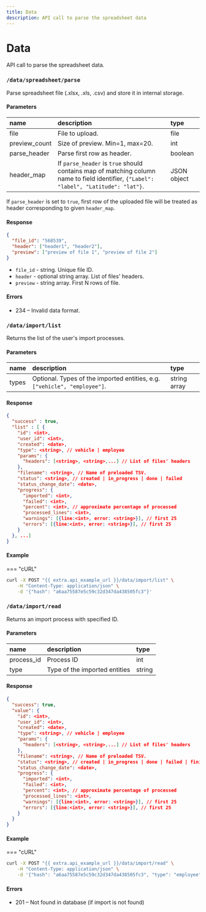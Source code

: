 ```yaml
---
title: Data
description: API call to parse the spreadsheet data
---
```


# Data

API call to parse the spreadsheet data.


### `/data/spreadsheet/parse`

Parse spreadsheet file (.xlsx, .xls, .csv) and store it in internal storage.

#### Parameters

| name          | description                                                                                                                           | type        |
|:--------------|:--------------------------------------------------------------------------------------------------------------------------------------|:------------|
| file          | File to upload.                                                                                                                       | file        |
| preview_count | Size of preview. Min=1, max=20.                                                                                                       | int         |
| parse_header  | Parse first row as header.                                                                                                            | boolean     |
| header_map    | If `parse_header` is `true` should contains map of matching column name to field identifier, `{"Label": "label", "Latitude": "lat"}`. | JSON object |

If `parse_header` is set to `true`, first row of the uploaded file will be treated as header corresponding to given `header_map`.

#### Response

```json
{
  "file_id": "568539",
  "header": ["header1", "header2"],
  "preview": ["preview of file 1", "preview of file 2"]
}
```

* `file_id` - string. Unique file ID.
* `header` - optional string array. List of files' headers.
* `preview` - string array. First N rows of file.

#### Errors

* 234 – Invalid data format.

### `/data/import/list`

Returns the list of the user's import processes.

#### Parameters

| name  | description                                                               | type         |
|:------|:--------------------------------------------------------------------------|:-------------|
| types | Optional. Types of the imported entities, e.g. `["vehicle", "employee"]`. | string array |


#### Response

```json
{
  "success" : true,
  "list" : [ {
    "id": <int>,
    "user_id": <int>,
    "created": <date>,
    "type": <string>, // vehicle | employee
    "params": {
      "headers": [<string>, <string>,...] // List of files' headers
    },
    "filename": <string>, // Name of preloaded TSV.
    "status": <string>, // created | in_progress | done | failed
    "status_change_date": <date>,
    "progress": {
      "imported": <int>,
      "failed": <int>,
      "percent": <int>, // approximate percentage of processed
      "processed_lines": <int>,
      "warnings": [{line:<int>, error: <string>}], // first 25
      "errors": [{line:<int>, error: <string>}], // first 25
    }
  }, ...]
}
```

#### Example

=== "cURL"

```bash
curl -X POST "{{ extra.api_example_url }}/data/import/list" \
    -H "Content-Type: application/json" \
    -d '{"hash": "a6aa75587e5c59c32d347da438505fc3"}'
```

### `/data/import/read`

Returns an import process with specified ID.

#### Parameters

| name       | description                   | type   |
|:-----------|:------------------------------|:-------|
| process_id | Process ID                    | int    |
| type       | Type of the imported entities | string |

#### Response

```json
{
  "success": true,
  "value": {
    "id": <int>,
    "user_id": <int>,
    "created": <date>,
    "type": <string>, // vehicle | employee
    "params": {
      "headers": [<string>, <string>,...] // List of files' headers
    },
    "filename": <string>, // Name of preloaded TSV.
    "status": <string>, // created | in_progress | done | failed | finished
    "status_change_date": <date>,
    "progress": {
      "imported": <int>,
      "failed": <int>,
      "percent": <int>, // approximate percentage of processed
      "processed_lines": <int>,
      "warnings": [{line:<int>, error: <string>}], // first 25
      "errors": [{line:<int>, error: <string>}], // first 25
    }
  }
}
```

#### Example

=== "cURL"

```bash
curl -X POST "{{ extra.api_example_url }}/data/import/read" \
    -H "Content-Type: application/json" \
    -d '{"hash": "a6aa75587e5c59c32d347da438505fc3", "type": "employee", "process_id": 1}'
```

#### Errors

* 201 – Not found in database (if import is not found)
